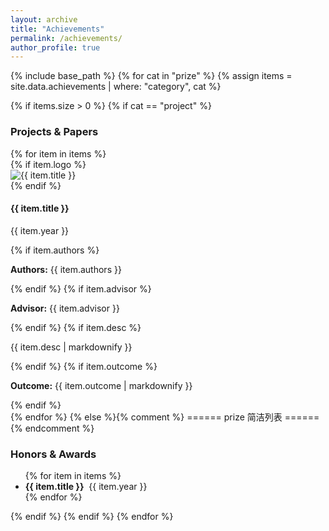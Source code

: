 ```yaml
---
layout: archive
title: "Achievements"
permalink: /achievements/
author_profile: true
---
```


{% include base_path %}
{% for cat in "prize" %}
  {% assign items = site.data.achievements | where: "category", cat %}

  {% if items.size > 0 %}
    {% if cat == "project" %}
      <h3 id="project">Projects & Papers</h3>
      {% for item in items %}
        <div class="achieve-row">
          {% if item.logo %}
            <div class="achieve-logo">
              <img src="{{ item.logo | prepend: '/images/achievements/' | relative_url }}" alt="{{ item.title }}">
            </div>
          {% endif %}
          <div class="achieve-text {% unless item.logo %}no-logo{% endunless %}">
            <h4>{{ item.title }}</h4>
            <p class="year">{{ item.year }}</p>
            {% if item.authors %}<p class="authors"><strong>Authors:</strong> {{ item.authors }}</p>{% endif %}
            {% if item.advisor %}<p class="advisor"><strong>Advisor:</strong> {{ item.advisor }}</p>{% endif %}
            {% if item.desc %}<p class="desc">{{ item.desc | markdownify }}</p>{% endif %}
            {% if item.outcome %}<p class="outcome"><strong>Outcome:</strong> {{ item.outcome | markdownify }}</p>{% endif %}
          </div>
        </div>
      {% endfor %}
    {% else %}{% comment %} ====== prize 简洁列表 ====== {% endcomment %}
      <h3 id="prize">Honors & Awards</h3>
      <ul class="award-list">
        {% for item in items %}
          <li><strong>{{ item.title }}</strong>&nbsp;&nbsp;{{ item.year }}</li>
        {% endfor %}
      </ul>
    {% endif %}
  {% endif %}
{% endfor %}
